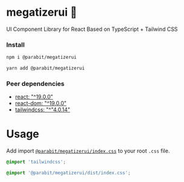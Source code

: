 # megatizerui 🚀

UI Component Library for React Based on TypeScript + Tailwind CSS

### Install

```bash
npm i @parabit/megatizerui
```

```bash
yarn add @parabit/megatizerui
```

### Peer dependencies

- [react: "^19.0.0"](https://react.dev/)
- [react-dom: "^19.0.0"](https://react.dev/)
- [tailwindcss: "^"4.0.14"](https://tailwindcss.com/)

# Usage

Add import [`@parabit/megatizerui/index.css`](https://github.com/parabit/megatizerui/blob/main/lib/styles/index.css) to your root `.css` file.

```css
@import 'tailwindcss';

@import '@parabit/megatizerui/dist/index.css';
```
